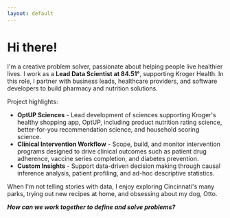 ```yaml
---
layout: default
---
```


# Hi there!

I'm a creative problem solver, passionate about helping people live healthier lives. I work as a **Lead Data Scientist at 84.51°**, supporting Kroger Health. In this role, I partner with business leads, healthcare providers, and software developers to build pharmacy and nutrition solutions. 

Project highlights:
* **OptUP Sciences** - Lead development of sciences supporting Kroger's healthy shopping app, OptUP, including product nutrition rating science, better-for-you recommendation science, and household scoring science. 
* **Clinical Intervention Workflow** - Scope, build, and monitor intervention programs designed to drive clinical outcomes such as patient drug adherence, vaccine series completion, and diabetes prevention.
* **Custom Insights** - Support data-driven decision making through causal inference analysis, patient profiling, and ad-hoc descriptive statistics.

When I'm not telling stories with data, I enjoy exploring Cincinnati's many parks, trying out new recipes at home, and obsessing about my dog, Otto.

**_How can we work together to define and solve problems?_**
